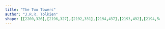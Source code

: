 ```yaml
---
title: "The Two Towers"
author: "J.R.R. Tolkien"
shape: [[2200,326],[2196,327],[2192,331],[2194,437],[2193,492],[2194,546],[2196,564],[2196,606],[2198,626],[2198,670],[2202,694],[2202,716],[2204,726],[2203,748],[2209,769],[2209,776],[2204,794],[2206,856],[2208,871],[2207,886],[2209,923],[2209,984],[2212,993],[2218,997],[2223,998],[2239,998],[2246,996],[2308,997],[2315,993],[2317,987],[2315,973],[2314,927],[2311,898],[2309,806],[2301,703],[2301,647],[2299,632],[2298,578],[2296,562],[2296,532],[2294,519],[2294,490],[2291,461],[2291,438],[2287,408],[2286,334],[2283,330],[2279,328],[2248,326]]
---
```

